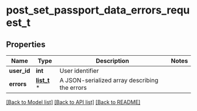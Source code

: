 # post_set_passport_data_errors_request_t

## Properties
Name | Type | Description | Notes
------------ | ------------- | ------------- | -------------
**user_id** | **int** | User identifier | 
**errors** | [**list_t**](passport_element_error.md) \* | A JSON-serialized array describing the errors | 

[[Back to Model list]](../README.md#documentation-for-models) [[Back to API list]](../README.md#documentation-for-api-endpoints) [[Back to README]](../README.md)


